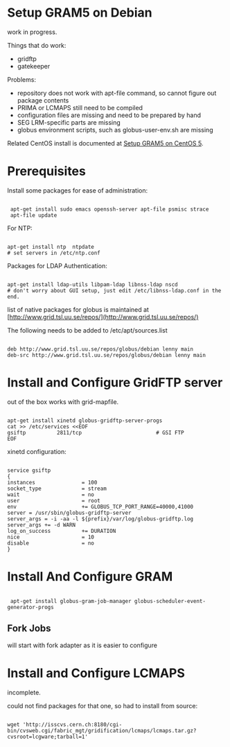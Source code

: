 # Setup GRAM5 on Debian

work in progress.

Things that do work:

- gridftp
- gatekeeper

Problems:

- repository does not work with apt-file command, so cannot figure out package contents
- PRIMA or LCMAPS still need to be compiled
- configuration files are missing and need to be prepared by hand
- SEG LRM-specific parts are missing
- globus environment scripts, such as globus-user-env.sh are missing

Related CentOS install is documented at [Setup GRAM5 on CentOS 5](setup-gram5-on-centos-5.md).

# Prerequisites

Install some packages for ease of administration:

``` 

 apt-get install sudo emacs openssh-server apt-file psmisc strace
 apt-file update

```

For NTP:

``` 

apt-get install ntp  ntpdate
# set servers in /etc/ntp.conf

```

Packages for LDAP Authentication:

``` 

apt-get install ldap-utils libpam-ldap libnss-ldap nscd
# don't worry about GUI setup, just edit /etc/libnss-ldap.conf in the end.

```

list of native packages for globus is maintained at [http://www.grid.tsl.uu.se/repos/](http://www.grid.tsl.uu.se/repos/)

The following needs to be added to /etc/apt/sources.list

``` 

deb http://www.grid.tsl.uu.se/repos/globus/debian lenny main
deb-src http://www.grid.tsl.uu.se/repos/globus/debian lenny main

```

# Install and Configure GridFTP server

out of the box works with grid-mapfile.

``` 

apt-get install xinetd globus-gridftp-server-progs
cat >> /etc/services <<EOF
gsiftp          2811/tcp                        # GSI FTP
EOF

```

xinetd configuration:

``` 

service gsiftp
{
instances               = 100
socket_type             = stream
wait                    = no
user                    = root
env                     += GLOBUS_TCP_PORT_RANGE=40000,41000
server = /usr/sbin/globus-gridftp-server
server_args = -i -aa -l ${prefix}/var/log/globus-gridftp.log
server_args += -d WARN
log_on_success          += DURATION
nice                    = 10
disable                 = no
}

```

# Install And Configure GRAM

``` 

 apt-get install globus-gram-job-manager globus-scheduler-event-generator-progs

```

## Fork Jobs

will start with fork adapter as it is easier to configure

# Install and Configure LCMAPS 

incomplete.

could not find packages for that one, so had to install from source:

``` 

wget 'http://isscvs.cern.ch:8180/cgi-bin/cvsweb.cgi/fabric_mgt/gridification/lcmaps/lcmaps.tar.gz?cvsroot=lcgware;tarball=1'

```
